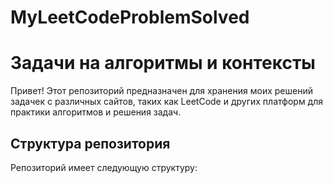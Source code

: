 # MyLeetCodeProblemSolved

# Задачи на алгоритмы и контексты

Привет! Этот репозиторий предназначен для хранения моих решений задачек с различных сайтов, таких как LeetCode и других платформ для практики алгоритмов и решения задач.

## Структура репозитория


Репозиторий имеет следующую структуру:
